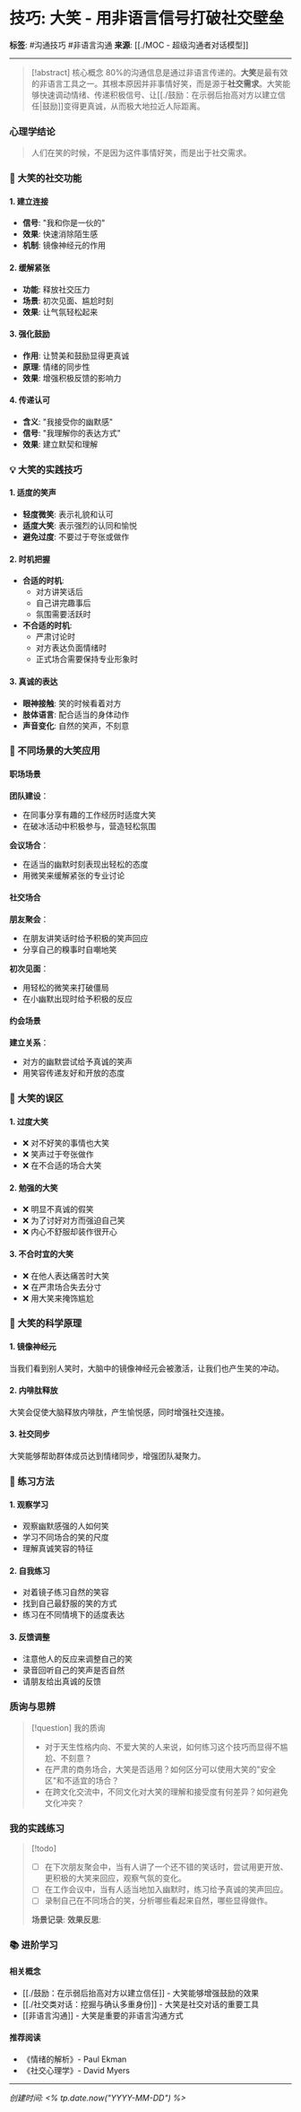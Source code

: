 # 技巧: 大笑 - 用非语言信号打破社交壁垒

**标签**: #沟通技巧 #非语言沟通
**来源**: [[./MOC - 超级沟通者对话模型]]

---

> [!abstract] 核心概念
> 80%的沟通信息是通过非语言传递的。**大笑**是最有效的非语言工具之一。其根本原因并非事情好笑，而是源于**社交需求**。大笑能够快速调动情绪、传递积极信号、让[[./鼓励：在示弱后抬高对方以建立信任|鼓励]]变得更真诚，从而极大地拉近人际距离。

### 心理学结论
> 人们在笑的时候，不是因为这件事情好笑，而是出于社交需求。

### 🎯 大笑的社交功能

#### 1. 建立连接
- **信号**: "我和你是一伙的"
- **效果**: 快速消除陌生感
- **机制**: 镜像神经元的作用

#### 2. 缓解紧张
- **功能**: 释放社交压力
- **场景**: 初次见面、尴尬时刻
- **效果**: 让气氛轻松起来

#### 3. 强化鼓励
- **作用**: 让赞美和鼓励显得更真诚
- **原理**: 情绪的同步性
- **效果**: 增强积极反馈的影响力

#### 4. 传递认可
- **含义**: "我接受你的幽默感"
- **信号**: "我理解你的表达方式"
- **效果**: 建立默契和理解

### 💡 大笑的实践技巧

#### 1. 适度的笑声
- **轻度微笑**: 表示礼貌和认可
- **适度大笑**: 表示强烈的认同和愉悦
- **避免过度**: 不要过于夸张或做作

#### 2. 时机把握
- **合适的时机**:
  - 对方讲笑话后
  - 自己讲完趣事后
  - 氛围需要活跃时
- **不合适的时机**:
  - 严肃讨论时
  - 对方表达负面情绪时
  - 正式场合需要保持专业形象时

#### 3. 真诚的表达
- **眼神接触**: 笑的时候看着对方
- **肢体语言**: 配合适当的身体动作
- **声音变化**: 自然的笑声，不刻意

### 🎨 不同场景的大笑应用

#### 职场场景
**团队建设**：
- 在同事分享有趣的工作经历时适度大笑
- 在破冰活动中积极参与，营造轻松氛围

**会议场合**：
- 在适当的幽默时刻表现出轻松的态度
- 用微笑来缓解紧张的专业讨论

#### 社交场合
**朋友聚会**：
- 在朋友讲笑话时给予积极的笑声回应
- 分享自己的糗事时自嘲地笑

**初次见面**：
- 用轻松的微笑来打破僵局
- 在小幽默出现时给予积极的反应

#### 约会场景
**建立关系**：
- 对方的幽默尝试给予真诚的笑声
- 用笑容传递友好和开放的态度

### 🚫 大笑的误区

#### 1. 过度大笑
- ❌ 对不好笑的事情也大笑
- ❌ 笑声过于夸张做作
- ❌ 在不合适的场合大笑

#### 2. 勉强的大笑
- ❌ 明显不真诚的假笑
- ❌ 为了讨好对方而强迫自己笑
- ❌ 内心不舒服却装作很开心

#### 3. 不合时宜的大笑
- ❌ 在他人表达痛苦时大笑
- ❌ 在严肃场合失去分寸
- ❌ 用大笑来掩饰尴尬

### 🧠 大笑的科学原理

#### 1. 镜像神经元
当我们看到别人笑时，大脑中的镜像神经元会被激活，让我们也产生笑的冲动。

#### 2. 内啡肽释放
大笑会促使大脑释放内啡肽，产生愉悦感，同时增强社交连接。

#### 3. 社交同步
大笑能够帮助群体成员达到情绪同步，增强团队凝聚力。

### 🎯 练习方法

#### 1. 观察学习
- 观察幽默感强的人如何笑
- 学习不同场合的笑的尺度
- 理解真诚笑容的特征

#### 2. 自我练习
- 对着镜子练习自然的笑容
- 找到自己最舒服的笑的方式
- 练习在不同情境下的适度表达

#### 3. 反馈调整
- 注意他人的反应来调整自己的笑
- 录音回听自己的笑声是否自然
- 请朋友给出真诚的反馈

### 质询与思辨
> [!question] 我的质询
> - 对于天生性格内向、不爱大笑的人来说，如何练习这个技巧而显得不尴尬、不刻意？
> - 在严肃的商务场合，大笑是否适用？如何区分可以使用大笑的"安全区"和不适宜的场合？
> - 在跨文化交流中，不同文化对大笑的理解和接受度有何差异？如何避免文化冲突？

### 我的实践练习
> [!todo]
> - [ ] 在下次朋友聚会中，当有人讲了一个还不错的笑话时，尝试用更开放、更积极的大笑来回应，观察气氛的变化。
> - [ ] 在工作会议中，当有人适当地加入幽默时，练习给予真诚的笑声回应。
> - [ ] 录制自己在不同场合的笑，分析哪些看起来自然，哪些显得做作。
> 
> **场景记录**:
> **效果反思**:

### 📚 进阶学习

#### 相关概念
- [[./鼓励：在示弱后抬高对方以建立信任]] - 大笑能够增强鼓励的效果
- [[./社交类对话：挖掘与确认多重身份]] - 大笑是社交对话的重要工具
- [[非语言沟通]] - 大笑是重要的非语言沟通方式

#### 推荐阅读
- 《情绪的解析》- Paul Ekman
- 《社交心理学》- David Myers

---

*创建时间: <% tp.date.now("YYYY-MM-DD") %>*